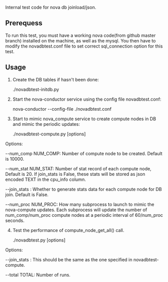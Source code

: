 Internal test code for nova db joinload/json.

Prerequess
------------

To run this test, you must have a working nova code(from github master branch) installed on the machine, as well as the mysql.
You then have to modify the novadbtest.conf file to set correct sql_connection option for this test.

Usage
------------
1) Create the DB tables if hasn't been done:

    ./novadbtest-initdb.py

2) Start the nova-conductor service using the config file novadbtest.conf:

    nova-conductor --config-file ./novadbtest.conf

3) Start to mimic nova_compute service to create compute nodes in DB and mimic the periodic updates:

    ./novadbtest-compute.py [options]

Options:

  --num_comp NUM_COMP:          Number of compute node to be created. Default is 10000.
  
  --num_stat NUM_STAT:          Number of stat record of each compute node, Default is 20.
                                If join_stats is False, these stats will be stored as json
                                encoded TEXT in the cpu_info column.
              
  --join_stats <True or False>: Whether to generate stats data for each compute node for DB join.
                                Default is False.

  --num_proc NUM_PROC:          How many subprocess to launch to mimic the nova-compute updates.
                                Each subprocess will update the number of num_comp/num_proc compute nodes
                                at a periodic interval of 60/num_proc seconds.

4) Test the performance of compute_node_get_all() call.

    ./novadbtest.py [options]

Options:

  --join_stats <True or False>: This should be the same as the one specified in novadbtest-compute.
  
  --total TOTAL:                Number of runs.
    
